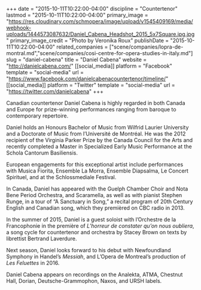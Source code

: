 +++
date = "2015-10-11T10:22:00-04:00"
discipline = "Countertenor"
lastmod = "2015-10-11T10:22:00-04:00"
primary_image = "https://res.cloudinary.com/schmopera/image/upload/v1545409169/media/webhook-uploads/1444573087632/Daniel_Cabena_Headshot_2015_5x7Square.jpg.jpg"
primary_image_credit = "Photo by Veronika Roux"
publishDate = "2015-10-11T10:22:00-04:00"
related_companies = ["scene/companies/lopra-de-montral.md","scene/companies/cosi-centre-for-opera-studies-in-italy.md"]
slug = "daniel-cabena"
title = "Daniel Cabena"
website = "http://danielcabena.com/"
[[social_media]]
platform = "Facebook"
template = "social-media"
url = "https://www.facebook.com/danielcabenacountertenor/timeline/"
[[social_media]]
platform = "Twitter"
template = "social-media"
url = "https://twitter.com/danielcabena"
+++

Canadian countertenor Daniel Cabena is highly regarded in both Canada and Europe for prize-winning performances ranging from baroque to contemporary repertoire.
 
Daniel holds an Honours Bachelor of Music from Wilfrid Laurier University and a Doctorate of Music from l’Université de Montréal. He was the 2012 recipient of the Virginia Parker Prize by the Canada Council for the Arts and recently completed a Master in Specialized Early Music Performance at the Schola Cantorum Basiliensis.
 
European engagements for this exceptional artist include performances with Musica Fiorita, Ensemble La Morra, Ensemble Diapsalma, Le Concert Spirituel, and at the Schlossmediale Festival.
 
In Canada, Daniel has appeared with the Guelph Chamber Choir and Nota Bene Period Orchestra, and Scaramella, as well as with pianist Stephen Runge, in a tour of “A Sanctuary in Song,” a recital program of 20th Century English and Canadian song, which they premièred on CBC radio in 2013.
 
In the summer of 2015, Daniel is a guest soloist with l’Orchestre de la Francophonie in the première of *L’horreur de constater qu’on nous oubliera*, a song cycle for countertenor and orchestra by Stacey Brown on texts by librettist Bertrand Laverdure.
 
Next season, Daniel looks forward to his debut with Newfoundland Symphony in Handel’s *Messiah*, and L’Opera de Montreal’s production of *Les Feluettes* in 2016.
 
Daniel Cabena appears on recordings on the Analekta, ATMA, Chestnut Hall, Dorian, Deutsche-Grammophon, Naxos, and URSH labels.
